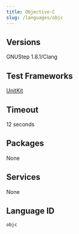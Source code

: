 ```yaml
---
title: Objective-C
slug: /languages/objc
---
```



## Versions
GNUStep 1.8.1/Clang
## Test Frameworks
[UnitKit](https://github.com/Codewars/codewars.com/wiki/UnitKit)
## Timeout
12 seconds
## Packages
None
## Services
None
## Language ID
`objc`
